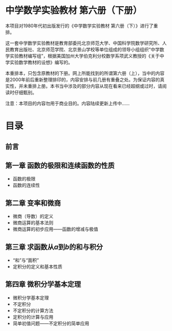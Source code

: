 # 中学数学实验教材 第六册（下册）
本项目对1980年代初出版发行的《中学数学实验教材 第六册（下）》进行了重排。

这一套中学数学实验教材是教育部委托北京师范大学、中国科学院数学研究所、人民教育出版社、北京师范学院、北京景山学校等单位组成的领导小组组织“中学数学实验教材编写组”，根据美国加州大学伯克利分校数学系项武义教授的《关于中学实验数学教材的设想》编写的。

本重排本，只包含原教材的下册。网上所能找到的所谓第六册（上），当中的内容是2000年前后重新整理排印的，内容安排与前几册有重叠之处。为保证内容的真实性，并未重排上册。本书当中涉及的部分内容从现在看来已经超纲或过时，请阅读时仔细甄别。

注意：本项目的内容勿用于商业目的。内容陆续更新上传中……

# 目录
## 前言

## 第一章 函数的极限和连续函数的性质
* 函数的极限
* 函数的连续性

## 第二章 变率和微商
* 微商（导数）的定义
* 微商运算的基本法则
* 微商运算的初步应用——函数的增减与极值



## 第三章 求函数从$a$到$b$的和与积分
* “和”与“面积”
* 定积分的定义和基本性质

## 第四章 微积分学基本定理
* 微积分学基本定理
* 不定积分
* 不定积分的计算方法
* 定积分的计算与应用
* 简单初值问题——不定积分的简单应用


